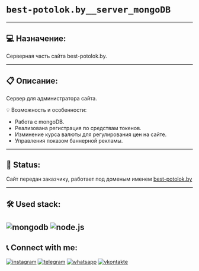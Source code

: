 # `best-potolok.by__server_mongoDB`

---
## 💻 Назначение:
Серверная часть сайта best-potolok.by.

---
## 📋 Описание:

Сервер для администратора сайта.

💡 Возможность и особенности:

- Работа с mongoDB.
- Реализована регистрация по средствам токенов.
- Изминение курса валюты для регулирования цен на сайте.
- Управления показом баннерной рекламы.

---
## 📌 Status:
Сайт передан заказчику, работает под доменым именем [best-potolok.by](https://best-potolok.by/)

---
## 🛠 Used stack:
![mongodb](https://img.shields.io/badge/mongodb-%2355AD47?style=for-the-badge&logo=mongodb&logoColor=%23fff)
![node.js](https://img.shields.io/badge/node.js-%238FC708?style=for-the-badge&logo=node.js&logoColor=%23fff)
---
## 📞 Connect with me:
[![instagram](https://img.shields.io/badge/instagram-%23e621d6?style=for-the-badge&logo=instagram&logoColor=%23fff)](https://www.instagram.com/kebikov/)
[![telegram](https://img.shields.io/badge/telegram-%2338ACE2?style=for-the-badge&logo=telegram&logoColor=%23fff)](https://t.me/+375296949843)
[![whatsapp](https://img.shields.io/badge/whatsapp-%2349C859?style=for-the-badge&logo=whatsapp&logoColor=%23fff)](https://call.whatsapp.com/voice/JaIvChKLf5aMvVF51pPuIU)
[![vkontakte](https://img.shields.io/badge/vkontakte-%230077FF?style=for-the-badge&logo=vk&logoColor=%23fff)](https://vk.com/id58859701/)
